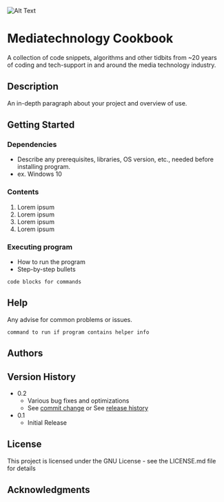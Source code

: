 
![Alt Text](https://repository-images.githubusercontent.com/178588840/9f45eda4-fa1b-4e11-957b-6167946dbe53)

# Mediatechnology Cookbook

A collection of code snippets, algorithms and other tidbits from ~20 years of coding and tech-support in and around the media technology industry.

## Description

An in-depth paragraph about your project and overview of use.

## Getting Started

### Dependencies

* Describe any prerequisites, libraries, OS version, etc., needed before installing program.
* ex. Windows 10

### Contents

1. Lorem ipsum
2. Lorem ipsum
3. Lorem ipsum
4. Lorem ipsum

### Executing program

* How to run the program
* Step-by-step bullets
```
code blocks for commands
```

## Help

Any advise for common problems or issues.
```
command to run if program contains helper info
```

## Authors


## Version History

* 0.2
    * Various bug fixes and optimizations
    * See [commit change]() or See [release history]()
* 0.1
    * Initial Release

## License

This project is licensed under the GNU License - see the LICENSE.md file for details

## Acknowledgments




